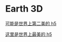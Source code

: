 # Earth 3D

[可能是世界上第二美的 h5](http://yuanqi.li/earth3d/)

[这里是世界上最美的 h5](https://wa.qq.com/xplan/earth/index.html?_wv=5&_wwv=4&adtag=wx&from=groupmessage)
